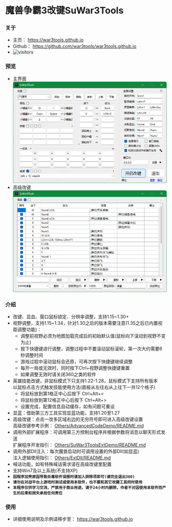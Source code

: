 # 魔兽争霸3改键SuWar3Tools
### 关于
* 主页： https://war3tools.github.io
* Github： https://github.com/war3tools/war3tools.github.io
* ![visitors](https://visitor-badge.laobi.icu/badge?page_id=war3tools.github.io)

### 预览
* 主界面  
![](https://github.com/war3tools/war3tools.github.io/raw/main/docs/images/SuWar3Tools.png "主界面")
* 高级改键  
![](https://github.com/war3tools/war3tools.github.io/raw/main/docs/images/SuWar3ToolsAd.png "高级改键")

### 介绍
* 改键、显血、窗口鼠标锁定、分辨率调整，支持1.15~1.30+
* 视野调整，支持1.15~1.34，针对1.30之后的版本需要注意(1.35之后已内置视距调整功能)：
  + 调整前视野必须为地图加载完成后的初始默认值(鼠标向下滚动到视野不变为止)
  + 按下快捷键进行调整，调整过程中不要滚动鼠标滚轮，第一次大约需要6秒调整时间
  + 游戏过程中滚动鼠标会还原，可再次按下快捷键继续调整
  + 每开一局或无效时，同时按下Ctrl+视野调整快捷键重置
  + 如果调整无效时请关闭360之类的软件
* 英雄技能改键，非鼠标模式下只支持1.22-1.28，鼠标模式下支持所有版本  
以鼠标点击方式触发技能使用方法(面板从左往右从上往下一共12个格子)
  + 将鼠标放到第1格正中心后按下 Ctrl+Alt+<
  + 将鼠标放到第12格正中心后按下 Ctrl+Alt+>
  + 设置完成，配置信息自动缓存，如有问题可重设
* 显蓝：借助第三方工具实现显蓝功能，支持1.20至1.27
* 高级改键：点击一改多区域右边的无穷符号即可进入高级改键设置  
高级改键参考示例： [Others/AdvancedCodeDemo/README.md](https://github.com/war3tools/war3tools.github.io/blob/main/Others/AdvancedCodeDemo/README.md)
* 调用外部扩展程序：可调用第三方控制台程序并根据参数将消息以聊天形式发送  
扩展程序开发指引： [Others/SuWar3ToolsExtDemo/README.md](https://github.com/war3tools/war3tools.github.io/blob/main/Others/SuWar3ToolsExtDemo/README.md)
* 调用外部Dll注入：每次魔兽启动时可调用设置的外部Dll(如显蓝)  
注入逻辑使用指引： [Others/ExtDll/README.md](https://github.com/war3tools/war3tools.github.io/blob/main/Others/ExtDll/README.md)
* 喊话功能，如有特殊喊话需求请在高级改键里配置
* 支持Win7及以上系统(不支持XP)
* **`因程序加壳原因导致杀毒软件误报时请加入排除项即可(请完全退出360)`**
* **`请勿在对战平台上游戏时测试或使用本软件，也不要和其它改键工具同时使用`**
* **`本程序仅供学习交流，严禁用于商业用途，请于24小时内删除，作者不对因使用本软件而产生的后果和损失承担任何责任`**

### 使用
* 详细使用说明及示例请移步至： https://war3tools.github.io
